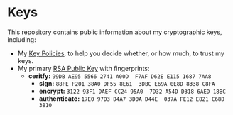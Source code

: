 <!--#########################################################################-->
<!-- @file       Readme.md -->
<!-- @brief      Readme file for keys repository. -->
<!-- @author     0xD62EE11516877AA8 -->
<!-- @date       2016-09-17 -->
<!-- @copyright  GPLv3+ -->

# Keys
This repository contains public information about my cryptographic keys, 
including:

  - My [Key Policies](https://github.com/daemma/keys/blob/master/policy.md), 
	to help you decide whether, or how much, to trust my keys.
  - My primary [RSA Public Key](https://raw.githubusercontent.com/daemma/keys/master/rsa/0xD62EE11516877AA8.asc)
	with fingerprints: 
	 - **ceritfy:**        `99DB AE95 5566 2741 A00D  F7AF D62E E115 1687 7AA8`
	   - **sign:**         `88FE F201 38A0 DF55 8E61  3DBC E69A 0E8D 8338 C8FA`
	   - **encrypt:**      `3122 93F1 DAEF CC24 95A0  7D32 A54D D318 6AED 18BC`
	   - **authenticate:** `17E0 97D3 D4A7 3D0A D44E  037A FE12 E821 C68D 3810`

<!--end Readme.md -->
<!--#########################################################################-->
